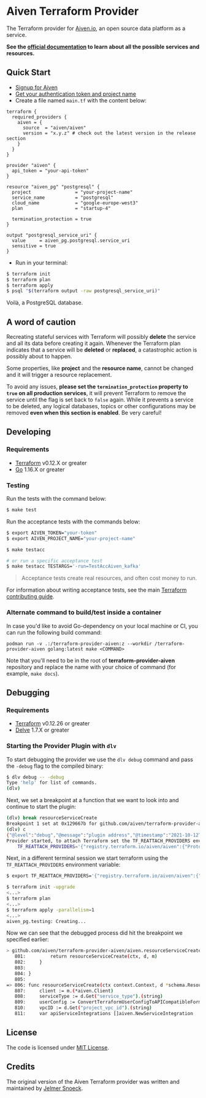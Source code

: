 # Aiven Terraform Provider
The Terraform provider for [Aiven.io](https://aiven.io/), an open source data platform as a service. 

**See the [official documentation](https://registry.terraform.io/providers/aiven/aiven/latest/docs) to learn about all the possible services and resources.**

## Quick Start
- [Signup for Aiven](https://console.aiven.io/signup?utm_source=github&utm_medium=organic&utm_campaign=terraform&utm_content=signup)
- [Get your authentication token and project name](https://help.aiven.io/en/articles/2059201-authentication-tokens)
- Create a file named `main.tf` with the content below:
```hcl
terraform {
  required_providers {
    aiven = {
      source  = "aiven/aiven"
      version = "x.y.z" # check out the latest version in the release section
    }
  }
}

provider "aiven" {
  api_token = "your-api-token"
}

resource "aiven_pg" "postgresql" {
  project                = "your-project-name"
  service_name           = "postgresql"
  cloud_name             = "google-europe-west3"
  plan                   = "startup-4"

  termination_protection = true
}

output "postgresql_service_uri" {
  value     = aiven_pg.postgresql.service_uri
  sensitive = true
}
```

- Run in your terminal:
```bash
$ terraform init
$ terraform plan
$ terraform apply
$ psql "$(terraform output -raw postgresql_service_uri)"
```

Voilà, a PostgreSQL database.

## A word of caution
Recreating stateful services with Terraform will possibly **delete** the service and all its data before creating it again. Whenever the Terraform plan indicates that a service will be **deleted** or **replaced**, a catastrophic action is possibly about to happen.

Some properties, like **project** and the **resource name**, cannot be changed and it will trigger a resource replacement.

To avoid any issues, **please set the `termination_protection` property to `true` on all production services**, it will prevent Terraform to remove the service until the flag is set back to `false` again. While it prevents a service to be deleted, any logical databases, topics or other configurations may be removed **even when this section is enabled**. Be very careful! 

## Developing

### Requirements
- [Terraform](https://www.terraform.io/downloads.html) v0.12.X or greater
- [Go](https://golang.org/doc/install) 1.16.X or greater

### Testing
Run the tests with the command below:
```bash
$ make test
```

Run the acceptance tests with the commands below:
```bash
$ export AIVEN_TOKEN="your-token"
$ export AIVEN_PROJECT_NAME="your-project-name"

$ make testacc

# or run a specific acceptance test
$ make testacc TESTARGS='-run=TestAccAiven_kafka'
```

> Acceptance tests create real resources, and often cost money to run.

For information about writing acceptance tests, see the main [Terraform contributing guide](https://www.terraform.io/docs/extend/testing/acceptance-tests/index.html).

### Alternate command to build/test inside a container

In case you'd like to avoid Go-dependency on your local machine or CI, you can run the following build command:

```
podman run -v .:/terraform-provider-aiven:z --workdir /terraform-provider-aiven golang:latest make <COMMAND>
```

Note that you'll need to be in the root of **terraform-provider-aiven** repository and replace the <COMMAND> name with your choice of command (for example, ``make docs``).

## Debugging

### Requirements
- [Terraform](https://www.terraform.io/downloads.html) v0.12.26 or greater
- [Delve](https://github.com/go-delve/delve/tree/master/Documentation/installation) 1.7.X or greater

### Starting the Provider Plugin with `dlv`

To start debugging the provider we use the `dlv debug` command and pass the `-debug` flag to the compiled binary:

```bash
$ dlv debug -- -debug
Type 'help' for list of commands.
(dlv)
```

Next, we set a breakpoint at a function that we want to look into and continue to start the plugin:

```bash
(dlv) break resourceServiceCreate
Breakpoint 1 set at 0x129667b for github.com/aiven/terraform-provider-aiven/aiven.resourceServiceCreate() ./aiven/resource_service.go:806
(dlv) c
{"@level":"debug","@message":"plugin address","@timestamp":"2021-10-12T16:36:45.528158+02:00","address":"/tmp/plugin252726151","network":"unix"}
Provider started, to attach Terraform set the TF_REATTACH_PROVIDERS env var:
    TF_REATTACH_PROVIDERS='{"registry.terraform.io/aiven/aiven":{"Protocol":"grpc","ProtocolVersion":5,"Pid":3153652,"Test":true,"Addr":{"Network":"unix","String":"/tmp/plugin252726151"}}}'
```

Next, in a different terminal session we start terraform using the `TF_REATTACH_PROVIDERS` environment variable:

```bash
$ export TF_REATTACH_PROVIDERS='{"registry.terraform.io/aiven/aiven":{"Protocol":"grpc","ProtocolVersion":5,"Pid":3153652,"Test":true,"Addr":{"Network":"unix","String":"/tmp/plugin252726151"}}}'

$ terraform init -upgrade
<...>
$ terraform plan
<...>
$ terraform apply -parallelism=1
<...>
aiven_pg.testing: Creating...
```

Now we can see that the debugged process did hit the breakpoint we specified earlier:

```bash
> github.com/aiven/terraform-provider-aiven/aiven.resourceServiceCreate() ./aiven/resource_service.go:806 (hits goroutine(326):1 total:1) (PC: 0x129667b)
   801:			return resourceServiceCreate(ctx, d, m)
   802:		}
   803:	
   804:	}
   805:	
=> 806:	func resourceServiceCreate(ctx context.Context, d *schema.ResourceData, m interface{}) diag.Diagnostics {
   807:		client := m.(*aiven.Client)
   808:		serviceType := d.Get("service_type").(string)
   809:		userConfig := ConvertTerraformUserConfigToAPICompatibleFormat("service", serviceType, true, d)
   810:		vpcID := d.Get("project_vpc_id").(string)
   811:		var apiServiceIntegrations []aiven.NewServiceIntegration
```

## License
The code is licensed under [MIT License](LICENSE).

## Credits

The original version of the Aiven Terraform provider was written and maintained by [Jelmer Snoeck](https://github.com/jelmersnoeck).
